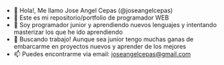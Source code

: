 - 👋 Hola!, Me llamo Jose Angel Cepas (@joseangelcepas)
- 👀 Este es mi repositorio/portfolio de programador WEB
- 🌱 Soy programador junior y aprendiendo nuevos lenguajes y intentando masterizar los que he ido aprendiendo
- 💞️ Buscando trabajo! Aunque sea junior tengo muchas ganas de embarcarme en proyectos nuevos y aprender de los mejores
- 📫 Puedes encontrarme via email: joseangelcepas@gmail.com

<!---
joseangelcepas/joseangelcepas is a ✨ special ✨ repository because its `README.md` (this file) appears on your GitHub profile.
You can click the Preview link to take a look at your changes.
--->

